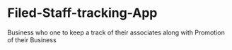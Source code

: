 # Filed-Staff-tracking-App
Business who one to keep a track of their associates along with Promotion of their Business
